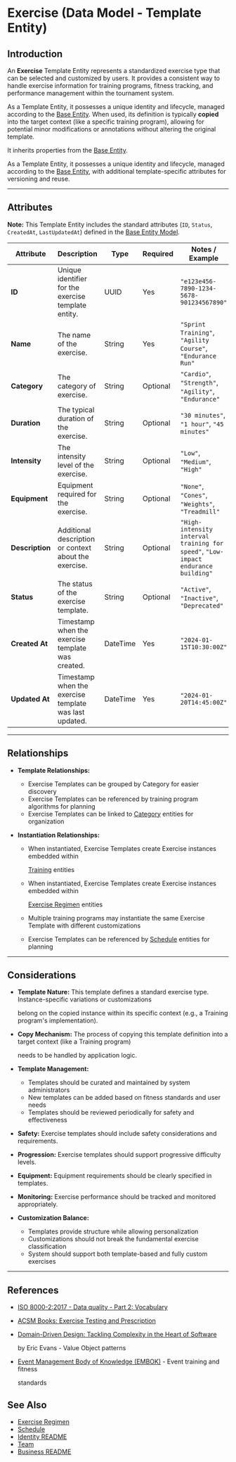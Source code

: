 # **Exercise** (Data Model - Template Entity)

## **Introduction**

An **Exercise** Template Entity represents a standardized exercise type that can be selected and customized
by users. It provides a consistent way to handle exercise information for training programs, fitness tracking, and
performance management within the tournament system.

As a Template Entity, it possesses a unique identity and lifecycle, managed according to the
[Base Entity](../../foundation/base_entity.md). When used, its definition is typically **copied** into the target
context (like a specific training program), allowing for potential minor modifications or annotations without altering the
original template.

It inherits properties from the [Base Entity](../../foundation/base_entity.md).

As a Template Entity, it possesses a unique identity and lifecycle, managed according to the [Base Entity](../../foundation/base_entity.md), with additional template-specific attributes for versioning and reuse.

---

## **Attributes**

**Note:** This Template Entity includes the standard attributes (`ID`, `Status`, `CreatedAt`, `LastUpdatedAt`) defined in the [Base Entity Model](../../foundation/base_entity.md).

| Attribute       | Description                                           | Type     | Required | Notes / Example                                                                   |
| --------------- | ----------------------------------------------------- | -------- | -------- | --------------------------------------------------------------------------------- |
| **ID**          | Unique identifier for the exercise template entity.   | UUID     | Yes      | `"e123e456-7890-1234-5678-901234567890"`                                          |
| **Name**        | The name of the exercise.                             | String   | Yes      | `"Sprint Training"`, `"Agility Course"`, `"Endurance Run"`                        |
| **Category**    | The category of exercise.                             | String   | Optional | `"Cardio"`, `"Strength"`, `"Agility"`, `"Endurance"`                              |
| **Duration**    | The typical duration of the exercise.                 | String   | Optional | `"30 minutes"`, `"1 hour"`, `"45 minutes"`                                        |
| **Intensity**   | The intensity level of the exercise.                  | String   | Optional | `"Low"`, `"Medium"`, `"High"`                                                     |
| **Equipment**   | Equipment required for the exercise.                  | String   | Optional | `"None"`, `"Cones"`, `"Weights"`, `"Treadmill"`                                   |
| **Description** | Additional description or context about the exercise. | String   | Optional | `"High-intensity interval training for speed"`, `"Low-impact endurance building"` |
| **Status**      | The status of the exercise template.                  | String   | Optional | `"Active"`, `"Inactive"`, `"Deprecated"`                                          |
| **Created At**  | Timestamp when the exercise template was created.     | DateTime | Yes      | `"2024-01-15T10:30:00Z"`                                                          |
| **Updated At**  | Timestamp when the exercise template was last updated.| DateTime | Yes      | `"2024-01-20T14:45:00Z"`                                                          |

---

## **Relationships**

- **Template Relationships:**

  - Exercise Templates can be grouped by Category for easier discovery
  - Exercise Templates can be referenced by training program algorithms for planning
  - Exercise Templates can be linked to [Category](../../classification/category.md) entities for organization

- **Instantiation Relationships:**

  - When instantiated, Exercise Templates create Exercise instances embedded within

    [Training](training.md) entities

  - When instantiated, Exercise Templates create Exercise instances embedded within

    [Exercise Regimen](exercise_regimen.md) entities

  - Multiple training programs may instantiate the same Exercise Template with different customizations
  - Exercise Templates can be referenced by [Schedule](../../schedule/README.md) entities for planning

---

## **Considerations**

- **Template Nature:** This template defines a standard exercise type. Instance-specific variations or customizations

  belong on the copied instance within its specific context (e.g., a Training program's implementation).

- **Copy Mechanism:** The process of copying this template definition into a target context (like a Training program)

  needs to be handled by application logic.

- **Template Management:**

  - Templates should be curated and maintained by system administrators
  - New templates can be added based on fitness standards and user needs
  - Templates should be reviewed periodically for safety and effectiveness

- **Safety:** Exercise templates should include safety considerations and requirements.
- **Progression:** Exercise templates should support progressive difficulty levels.
- **Equipment:** Equipment requirements should be clearly specified in templates.
- **Monitoring:** Exercise performance should be tracked and monitored appropriately.
- **Customization Balance:**

  - Templates provide structure while allowing personalization
  - Customizations should not break the fundamental exercise classification
  - System should support both template-based and fully custom exercises

---

## References

- [ISO 8000-2:2017 - Data quality - Part 2: Vocabulary](https://www.iso.org/standard/36326.html)
- [ACSM Books: Exercise Testing and Prescription](https://acsm.org/education-resources/books/)
- [Domain-Driven Design: Tackling Complexity in the Heart of Software](https://www.amazon.com/Domain-Driven-Design-Tackling-Complexity-Software/dp/0321125215)

  by Eric Evans - Value Object patterns

- [Event Management Body of Knowledge (EMBOK)](https://www.embok.org/index.php/embok-model) - Event training and fitness

  standards

## See Also

- [Exercise Regimen](../../identity/attributes/exercise_regimen.md)
- [Schedule](../../schedule/schedule.md)
- [Identity README](../../identity/README.md)
- [Team](../../team/team.md)
- [Business README](../../README.md)

